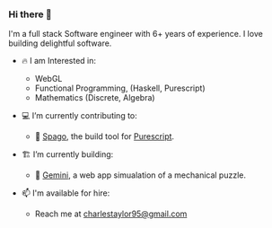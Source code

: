 ### Hi there 👋

I'm a full stack Software engineer with 6+ years of experience. I love building delightful software.

- 🔥 I am Interested in:
  - WebGL
  - Functional Programming, (Haskell, Purescript)
  - Mathematics (Discrete, Algebra)

- 💻 I’m currently contributing to:
  - 🍝 [Spago], the build tool for [Purescript].
 
- 🏗️ I’m currently building:
  - 🧩 [Gemini], a web app simualation of a mechanical puzzle.
    
- 📫 I'm available for hire:
  - Reach me at charlestaylor95@gmail.com

[Gemini]: https://charlestaylor7.github.io/gemini
[Spago]: https://github.com/purescript/spago#readme
[Purescript]: https://github.com/purescript/purescript#readme
